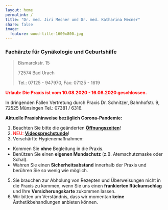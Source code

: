 ```yaml
---
layout: home
permalink: /
title: "Dr. med. Jiri Mecner und Dr. med. Katharina Mecner"
share: false
image:
  feature: wood-title-1600x800.jpg
---
```


### Fachärzte für Gynäkologie und Geburtshilfe

> Bismarckstr. 15
>
> 72574 Bad Urach
>
> Tel.: 07125 - 947970, 
> Fax: 07125 - 1619

**<span style="color:red">Urlaub: Die Praxis ist vom 10.08.2020 - 16.08.2020 geschlossen.</span>** 

In dringenden Fällen Vertretung durch Praxis Dr. Schnitzer, Bahnhofstr. 9, 72525 Münsingen Tel.: 07381 / 6316.

**Aktuelle Praxishinweise bezüglich Corona-Pandemie:** 

1. Beachten Sie bitte die geänderten [**Öffnungszeiten**](/sprechzeiten)!
2. <span style="color:red">NEU:</span> **[Videosprechstunde](frauenheilkunde/online/)**!
3. Verschärfte Hygienemaßnahmen:
  * Kommen Sie **ohne** Begleitung in die Praxis.
  * Benützen Sie einen **eigenen Mundschutz** (z.B. Atemschutzmaske oder Schal).
  * Wahren Sie einen **Sicherheitsabstand** innerhalb der Praxis und berühren Sie so wenig wie möglich.
5. Sie brauchen zur Abholung von Rezepten und Überweisungen nicht in die Praxis zu kommen, wenn Sie uns einen **frankierten Rückumschlag** und Ihre **Versicherungskarte** zukommen lassen.
6. Wir bitten um Verständnis, dass wir momentan **keine** Ästhetikbehandlungen anbieten können.
